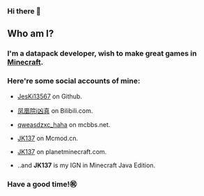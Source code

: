 ### Hi there 👋

## Who am I?

### I'm a datapack developer, wish to make great games in [Minecraft](https://www.minecraft.net).

### Here're some social accounts of mine:

- [JesKi13567](https://github.com/JesKi13567) on Github.

- [凤凰院i凶真](https://space.bilibili.com/285801820) on Bilibili.com.

- [qweasdzxc_haha](https://www.mcbbs.net/?1479963) on mcbbs.net.

- [JK137](https://center.mcmod.cn/295679/) on Mcmod.cn.

- [JK137](https://www.planetminecraft.com/member/jk137/) on planetminecraft.com.

- ..and **JK137** is my IGN in Minecraft Java Edition.

### Have a good time!㊗️
